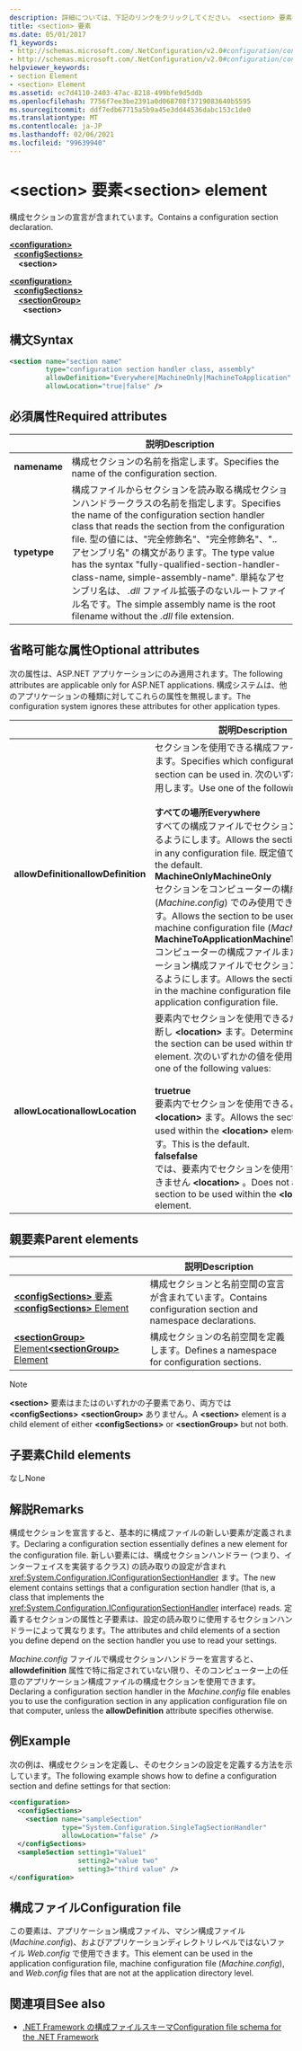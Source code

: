 ```yaml
---
description: 詳細については、下記のリンクをクリックしてください。 <section> 要素
title: <section> 要素
ms.date: 05/01/2017
f1_keywords:
- http://schemas.microsoft.com/.NetConfiguration/v2.0#configuration/configSections/section
- http://schemas.microsoft.com/.NetConfiguration/v2.0#configuration/configSections/sectionGroup/section
helpviewer_keywords:
- section Element
- <section> Element
ms.assetid: ec7d4110-2403-47ac-8218-499bfe9d5ddb
ms.openlocfilehash: 7756f7ee3be2391a0d068708f3719083640b5595
ms.sourcegitcommit: ddf7edb67715a5b9a45e3dd44536dabc153c1de0
ms.translationtype: MT
ms.contentlocale: ja-JP
ms.lasthandoff: 02/06/2021
ms.locfileid: "99639940"
---
```

# <a name="section-element"></a><span data-ttu-id="5a2fb-104">\<section> 要素</span><span class="sxs-lookup"><span data-stu-id="5a2fb-104">\<section> element</span></span>

<span data-ttu-id="5a2fb-105">構成セクションの宣言が含まれています。</span><span class="sxs-lookup"><span data-stu-id="5a2fb-105">Contains a configuration section declaration.</span></span>

[**\<configuration>**](configuration-element.md)\
&nbsp;&nbsp;[**\<configSections>**](configsections-element-for-configuration.md)\
&nbsp;&nbsp;&nbsp;&nbsp;**\<section>**

[**\<configuration>**](configuration-element.md)\
&nbsp;&nbsp;[**\<configSections>**](configsections-element-for-configuration.md)\
&nbsp;&nbsp;&nbsp;&nbsp;[**\<sectionGroup>**](sectiongroup-element-for-configsections.md)\
&nbsp;&nbsp;&nbsp;&nbsp;&nbsp;&nbsp;**\<section>**

## <a name="syntax"></a><span data-ttu-id="5a2fb-106">構文</span><span class="sxs-lookup"><span data-stu-id="5a2fb-106">Syntax</span></span>

```xml
<section name="section name"
         type="configuration section handler class, assembly"
         allowDefinition="Everywhere|MachineOnly|MachineToApplication"
         allowLocation="true|false" />
```

## <a name="required-attributes"></a><span data-ttu-id="5a2fb-107">必須属性</span><span class="sxs-lookup"><span data-stu-id="5a2fb-107">Required attributes</span></span>

|           | <span data-ttu-id="5a2fb-108">説明</span><span class="sxs-lookup"><span data-stu-id="5a2fb-108">Description</span></span> |
| --------- | ----------- |
| <span data-ttu-id="5a2fb-109">**name**</span><span class="sxs-lookup"><span data-stu-id="5a2fb-109">**name**</span></span>  | <span data-ttu-id="5a2fb-110">構成セクションの名前を指定します。</span><span class="sxs-lookup"><span data-stu-id="5a2fb-110">Specifies the name of the configuration section.</span></span> |
| <span data-ttu-id="5a2fb-111">**type**</span><span class="sxs-lookup"><span data-stu-id="5a2fb-111">**type**</span></span>  | <span data-ttu-id="5a2fb-112">構成ファイルからセクションを読み取る構成セクションハンドラークラスの名前を指定します。</span><span class="sxs-lookup"><span data-stu-id="5a2fb-112">Specifies the name of the configuration section handler class that reads the section from the configuration file.</span></span> <span data-ttu-id="5a2fb-113">型の値には、"完全修飾名"、"完全修飾名"、".. アセンブリ名" の構文があります。</span><span class="sxs-lookup"><span data-stu-id="5a2fb-113">The type value has the syntax "fully-qualified-section-handler-class-name, simple-assembly-name".</span></span> <span data-ttu-id="5a2fb-114">単純なアセンブリ名は、 *.dll* ファイル拡張子のないルートファイル名です。</span><span class="sxs-lookup"><span data-stu-id="5a2fb-114">The simple assembly name is the root filename without the *.dll* file extension.</span></span> |

## <a name="optional-attributes"></a><span data-ttu-id="5a2fb-115">省略可能な属性</span><span class="sxs-lookup"><span data-stu-id="5a2fb-115">Optional attributes</span></span>

<span data-ttu-id="5a2fb-116">次の属性は、ASP.NET アプリケーションにのみ適用されます。</span><span class="sxs-lookup"><span data-stu-id="5a2fb-116">The following attributes are applicable only for ASP.NET applications.</span></span> <span data-ttu-id="5a2fb-117">構成システムは、他のアプリケーションの種類に対してこれらの属性を無視します。</span><span class="sxs-lookup"><span data-stu-id="5a2fb-117">The configuration system ignores these attributes for other application types.</span></span>

|                     | <span data-ttu-id="5a2fb-118">説明</span><span class="sxs-lookup"><span data-stu-id="5a2fb-118">Description</span></span> |
| ------------------- | ----------- |
| <span data-ttu-id="5a2fb-119">**allowDefinition**</span><span class="sxs-lookup"><span data-stu-id="5a2fb-119">**allowDefinition**</span></span> | <span data-ttu-id="5a2fb-120">セクションを使用できる構成ファイルを指定します。</span><span class="sxs-lookup"><span data-stu-id="5a2fb-120">Specifies which configuration file the section can be used in.</span></span> <span data-ttu-id="5a2fb-121">次のいずれかの値を使用します。</span><span class="sxs-lookup"><span data-stu-id="5a2fb-121">Use one of the following values:</span></span><br><br><span data-ttu-id="5a2fb-122">**すべての場所**</span><span class="sxs-lookup"><span data-stu-id="5a2fb-122">**Everywhere**</span></span><br><span data-ttu-id="5a2fb-123">すべての構成ファイルでセクションを使用できるようにします。</span><span class="sxs-lookup"><span data-stu-id="5a2fb-123">Allows the section to be used in any configuration file.</span></span> <span data-ttu-id="5a2fb-124">既定値です。</span><span class="sxs-lookup"><span data-stu-id="5a2fb-124">This is the default.</span></span><br><span data-ttu-id="5a2fb-125">**MachineOnly**</span><span class="sxs-lookup"><span data-stu-id="5a2fb-125">**MachineOnly**</span></span><br><span data-ttu-id="5a2fb-126">セクションをコンピューターの構成ファイル (*Machine.config*) でのみ使用できるようにします。</span><span class="sxs-lookup"><span data-stu-id="5a2fb-126">Allows the section to be used only in the machine configuration file (*Machine.config*).</span></span><br><span data-ttu-id="5a2fb-127">**MachineToApplication**</span><span class="sxs-lookup"><span data-stu-id="5a2fb-127">**MachineToApplication**</span></span><br><span data-ttu-id="5a2fb-128">コンピューターの構成ファイルまたはアプリケーション構成ファイルでセクションを使用できるようにします。</span><span class="sxs-lookup"><span data-stu-id="5a2fb-128">Allows the section to be used in the machine configuration file or the application configuration file.</span></span> |
| <span data-ttu-id="5a2fb-129">**allowLocation**</span><span class="sxs-lookup"><span data-stu-id="5a2fb-129">**allowLocation**</span></span>   | <span data-ttu-id="5a2fb-130">要素内でセクションを使用できるかどうかを判断し **\<location>** ます。</span><span class="sxs-lookup"><span data-stu-id="5a2fb-130">Determines whether the section can be used within the **\<location>** element.</span></span> <span data-ttu-id="5a2fb-131">次のいずれかの値を使用します。</span><span class="sxs-lookup"><span data-stu-id="5a2fb-131">Use one of the following values:</span></span><br><br><span data-ttu-id="5a2fb-132">**true**</span><span class="sxs-lookup"><span data-stu-id="5a2fb-132">**true**</span></span><br><span data-ttu-id="5a2fb-133">要素内でセクションを使用できるようにし **\<location>** ます。</span><span class="sxs-lookup"><span data-stu-id="5a2fb-133">Allows the section to be used within the **\<location>** element.</span></span> <span data-ttu-id="5a2fb-134">既定値です。</span><span class="sxs-lookup"><span data-stu-id="5a2fb-134">This is the default.</span></span><br><span data-ttu-id="5a2fb-135">**false**</span><span class="sxs-lookup"><span data-stu-id="5a2fb-135">**false**</span></span><br><span data-ttu-id="5a2fb-136">では、要素内でセクションを使用することはできません **\<location>** 。</span><span class="sxs-lookup"><span data-stu-id="5a2fb-136">Does not allow the section to be used within the **\<location>** element.</span></span> |

## <a name="parent-elements"></a><span data-ttu-id="5a2fb-137">親要素</span><span class="sxs-lookup"><span data-stu-id="5a2fb-137">Parent elements</span></span>

|     | <span data-ttu-id="5a2fb-138">説明</span><span class="sxs-lookup"><span data-stu-id="5a2fb-138">Description</span></span> |
| --- | ----------- |
| [<span data-ttu-id="5a2fb-139">**\<configSections>** 要素</span><span class="sxs-lookup"><span data-stu-id="5a2fb-139">**\<configSections>** Element</span></span>](configsections-element-for-configuration.md) | <span data-ttu-id="5a2fb-140">構成セクションと名前空間の宣言が含まれています。</span><span class="sxs-lookup"><span data-stu-id="5a2fb-140">Contains configuration section and namespace declarations.</span></span> |
| [<span data-ttu-id="5a2fb-141">**\<sectionGroup>** Element</span><span class="sxs-lookup"><span data-stu-id="5a2fb-141">**\<sectionGroup>** Element</span></span>](sectiongroup-element-for-configsections.md) | <span data-ttu-id="5a2fb-142">構成セクションの名前空間を定義します。</span><span class="sxs-lookup"><span data-stu-id="5a2fb-142">Defines a namespace for configuration sections.</span></span> |

> [!NOTE]
> <span data-ttu-id="5a2fb-143">**\<section>** 要素はまたはのいずれかの子要素であり、両方では **\<configSections>** **\<sectionGroup>** ありません。</span><span class="sxs-lookup"><span data-stu-id="5a2fb-143">A **\<section>** element is a child element of either **\<configSections>** or **\<sectionGroup>** but not both.</span></span>

## <a name="child-elements"></a><span data-ttu-id="5a2fb-144">子要素</span><span class="sxs-lookup"><span data-stu-id="5a2fb-144">Child elements</span></span>

<span data-ttu-id="5a2fb-145">なし</span><span class="sxs-lookup"><span data-stu-id="5a2fb-145">None</span></span>

## <a name="remarks"></a><span data-ttu-id="5a2fb-146">解説</span><span class="sxs-lookup"><span data-stu-id="5a2fb-146">Remarks</span></span>

<span data-ttu-id="5a2fb-147">構成セクションを宣言すると、基本的に構成ファイルの新しい要素が定義されます。</span><span class="sxs-lookup"><span data-stu-id="5a2fb-147">Declaring a configuration section essentially defines a new element for the configuration file.</span></span> <span data-ttu-id="5a2fb-148">新しい要素には、構成セクションハンドラー (つまり、インターフェイスを実装するクラス) の読み取りの設定が含まれ <xref:System.Configuration.IConfigurationSectionHandler> ます。</span><span class="sxs-lookup"><span data-stu-id="5a2fb-148">The new element contains settings that a configuration section handler (that is, a class that implements the <xref:System.Configuration.IConfigurationSectionHandler> interface) reads.</span></span> <span data-ttu-id="5a2fb-149">定義するセクションの属性と子要素は、設定の読み取りに使用するセクションハンドラーによって異なります。</span><span class="sxs-lookup"><span data-stu-id="5a2fb-149">The attributes and child elements of a section you define depend on the section handler you use to read your settings.</span></span>

<span data-ttu-id="5a2fb-150">*Machine.config* ファイルで構成セクションハンドラーを宣言すると、 **allowdefinition** 属性で特に指定されていない限り、そのコンピューター上の任意のアプリケーション構成ファイルの構成セクションを使用できます。</span><span class="sxs-lookup"><span data-stu-id="5a2fb-150">Declaring a configuration section handler in the *Machine.config* file enables you to use the configuration section in any application configuration file on that computer, unless the **allowDefinition** attribute specifies otherwise.</span></span>

## <a name="example"></a><span data-ttu-id="5a2fb-151">例</span><span class="sxs-lookup"><span data-stu-id="5a2fb-151">Example</span></span>

<span data-ttu-id="5a2fb-152">次の例は、構成セクションを定義し、そのセクションの設定を定義する方法を示しています。</span><span class="sxs-lookup"><span data-stu-id="5a2fb-152">The following example shows how to define a configuration section and define settings for that section:</span></span>

```xml
<configuration>
  <configSections>
    <section name="sampleSection"
             type="System.Configuration.SingleTagSectionHandler"
             allowLocation="false" />
  </configSections>
  <sampleSection setting1="Value1"
                 setting2="value two"
                 setting3="third value" />
</configuration>
```

## <a name="configuration-file"></a><span data-ttu-id="5a2fb-153">構成ファイル</span><span class="sxs-lookup"><span data-stu-id="5a2fb-153">Configuration file</span></span>

<span data-ttu-id="5a2fb-154">この要素は、アプリケーション構成ファイル、マシン構成ファイル (*Machine.config*)、およびアプリケーションディレクトリレベルではないファイル *Web.config* で使用できます。</span><span class="sxs-lookup"><span data-stu-id="5a2fb-154">This element can be used in the application configuration file, machine configuration file (*Machine.config*), and *Web.config* files that are not at the application directory level.</span></span>

## <a name="see-also"></a><span data-ttu-id="5a2fb-155">関連項目</span><span class="sxs-lookup"><span data-stu-id="5a2fb-155">See also</span></span>

- [<span data-ttu-id="5a2fb-156">.NET Framework の構成ファイルスキーマ</span><span class="sxs-lookup"><span data-stu-id="5a2fb-156">Configuration file schema for the .NET Framework</span></span>](index.md)
